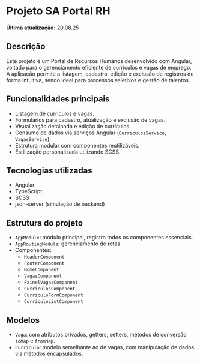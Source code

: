 # Projeto SA Portal RH

**Última atualização:** 20.08.25

## Descrição
Este projeto é um Portal de Recursos Humanos desenvolvido com Angular, voltado para o gerenciamento eficiente de currículos e vagas de emprego. A aplicação permite a listagem, cadastro, edição e exclusão de registros de forma intuitiva, sendo ideal para processos seletivos e gestão de talentos.

## Funcionalidades principais
- Listagem de currículos e vagas.
- Formulários para cadastro, atualização e exclusão de vagas.
- Visualização detalhada e edição de currículos.
- Consumo de dados via serviços Angular (`CurriculosService`, `VagasService`).
- Estrutura modular com componentes reutilizáveis.
- Estilização personalizada utilizando SCSS.

## Tecnologias utilizadas
- Angular
- TypeScript
- SCSS
- json-server (simulação de backend)

## Estrutura do projeto
- `AppModule`: módulo principal, registra todos os componentes essenciais.
- `AppRoutingModule`: gerenciamento de rotas.
- Componentes:
  - `HeaderComponent`
  - `FooterComponent`
  - `HomeComponent`
  - `VagasComponent`
  - `PainelVagasComponent`
  - `CurriculosComponent`
  - `CurriculoFormComponent`
  - `CurriculoListComponent`

## Modelos
- `Vaga`: com atributos privados, getters, setters, métodos de conversão `toMap` e `fromMap`.
- `Curriculo`: modelo semelhante ao de vagas, com manipulação de dados via métodos encapsulados.
